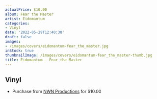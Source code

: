 ```yaml
---
actualPrice: $10.00
album: Fear the Master
artist: Eidomantum
categories:
- Vinyl
date: '2022-05-29T12:40:38'
draft: false
images:
- /images/covers/eidomantum-fear_the_master.jpg
inStock: true
thumbnailImage: /images/covers/eidomantum-fear_the_master-thumb.jpg
title: Eidomantum - Fear the Master
---
```


## Vinyl
* Purchase from [NWN Productions](http://shop.nwnprod.com/index.php?route=product/product&path=76&product_id=23867&sort=pd.name&order=ASC) for $10.00
